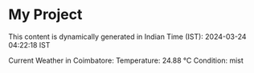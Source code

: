# My Project

This content is dynamically generated in Indian Time (IST): 2024-03-24 04:22:18 IST


Current Weather in Coimbatore:
Temperature: 24.88 °C
Condition: mist
